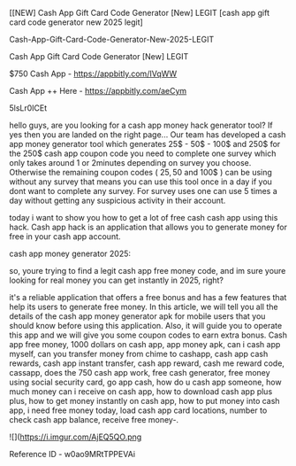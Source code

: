 [[NEW] Cash App Gift Card Code Generator [New] LEGIT [cash app gift card code generator new 2025 legit]

Cash-App-Gift-Card-Code-Generator-New-2025-LEGIT

Cash App Gift Card Code Generator [New] LEGIT

$750 Cash App -  https://appbitly.com/IVqWW


Cash App ++ Here - https://appbitly.com/aeCym


5lsLr0ICEt

hello guys, are you looking for a cash app money hack generator tool? If yes then you are landed on the right page... Our team has developed a cash app money generator tool which generates 25$ - 50$ - 100$ and 250$ for the 250$ cash app coupon code you need to complete one survey which only takes around 1 or 2minutes depending on survey you choose. Otherwise the remaining coupon codes ( 25$, 50$ and 100$ ) can be using without any survey that means you can use this tool once in a day if you dont want to complete any survey. For survey uses one can use 5 times a day without getting any suspicious activity in their account.

today i want to show you how to get a lot of free cash cash app using this hack. Cash app hack is an application that allows you to generate money for free in your cash app account.

cash app money generator 2025:

so, youre trying to find a legit cash app free money code, and im sure youre looking for real money you can get instantly in 2025, right?

it's a reliable application that offers a free bonus and has a few features that help its users to generate free money. In this article, we will tell you all the details of the cash app money generator apk for mobile users that you should know before using this application. Also, it will guide you to operate this app and we will give you some coupon codes to earn extra bonus. Cash app free money, 1000 dollars on cash app, app money apk, can i cash app myself, can you transfer money from chime to cashapp, cash app cash rewards, cash app instant transfer, cash app reward, cash me reward code, cassapp, does the 750 cash app work, free cash generator, free money using social security card, go app cash, how do u cash app someone, how much money can i receive on cash app, how to download cash app plus plus, how to get money instantly on cash app, how to put money into cash app, i need free money today, load cash app card locations, number to check cash app balance, receive free money-.

![](https://i.imgur.com/AjEQ5QO.png

Reference ID - w0ao9MRtTPPEVAi